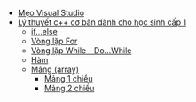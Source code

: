 - [Mẹo Visual Studio](https://github.com/kietnguyen336/ly-thuyet-cpp-sieu-co-ban/blob/main/VSHotKeys.md)
- [Lý thuyết c++ cơ bản dành cho học sinh cấp 1]()
    - [if...else]()
    - [Vòng lặp For]()
    - [Vòng lặp While - Do...While]()
    - [Hàm](https://github.com/kietnguyen336/ly-thuyet-cpp-sieu-co-ban/blob/main/function.md)
    - [Mảng (array)]()
      - [Mảng 1 chiều](https://github.com/kietnguyen336/ly-thuyet-cpp-sieu-co-ban/blob/main/array1.md)
      - [Mảng 2 chiều](https://github.com/kietnguyen336/ly-thuyet-cpp-sieu-co-ban/blob/main/array2.md)  
  

